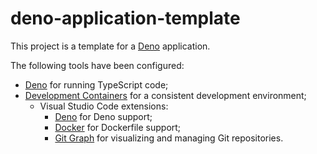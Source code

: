 # deno-application-template

This project is a template for a [Deno](https://deno.com/) application.

The following tools have been configured:
- [Deno](https://deno.com) for running TypeScript code;
- [Development Containers](https://containers.dev) for a consistent development environment;
  - Visual Studio Code extensions:
    - [Deno](https://marketplace.visualstudio.com/items?itemName=denoland.vscode-deno) for Deno support;
    - [Docker](https://marketplace.visualstudio.com/items?itemName=ms-azuretools.vscode-docker) for Dockerfile support;
    - [Git Graph](https://marketplace.visualstudio.com/items?itemName=mhutchie.git-graph) for visualizing and managing Git repositories.
